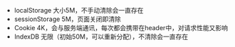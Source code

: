 
- localStorage
  大小5M，不手动清除会一直存在
- sessionStorage
  5M，页面关闭即清除
- Cookie
  4K，会与服务端通讯，每次都会携带在header中，对请求性能又影响
- IndexDB
  无限（初始50M，可以重新分配），不清除会一直存在
